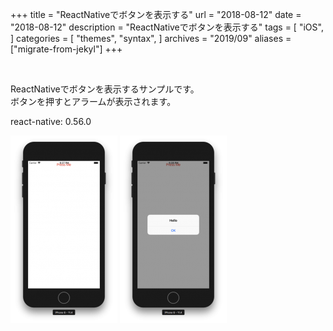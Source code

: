 +++
title = "ReactNativeでボタンを表示する"
url = "2018-08-12"
date = "2018-08-12"
description = "ReactNativeでボタンを表示する"
tags = [
    "iOS",
]
categories = [
    "themes",
    "syntax",
]
archives = "2019/09"
aliases = ["migrate-from-jekyl"]
+++

<br>

ReactNativeでボタンを表示するサンプルです。  
ボタンを押すとアラームが表示されます。  

react-native: 0.56.0  

![alt](1.png)
![alt](2.png)


<script src="https://gist.github.com/O-Junpei/f98874921a48e6f070ccc3c3d90367d0.js"></script>
